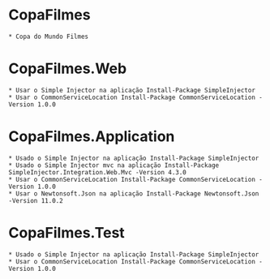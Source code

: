 # CopaFilmes
    * Copa do Mundo Filmes 

# CopaFilmes.Web
    * Usar o Simple Injector na aplicação Install-Package SimpleInjector
    * Usar o CommonServiceLocation Install-Package CommonServiceLocation -Version 1.0.0	

# CopaFilmes.Application
    * Usado o Simple Injector na aplicação Install-Package SimpleInjector
    * Usado o Simple Injector mvc na aplicação Install-Package SimpleInjector.Integration.Web.Mvc -Version 4.3.0
    * Usar o CommonServiceLocation Install-Package CommonServiceLocation -Version 1.0.0
    * Usar o Newtonsoft.Json na aplicação Install-Package Newtonsoft.Json -Version 11.0.2

# CopaFilmes.Test
    * Usado o Simple Injector na aplicação Install-Package SimpleInjector
    * Usar o CommonServiceLocation Install-Package CommonServiceLocation -Version 1.0.0	